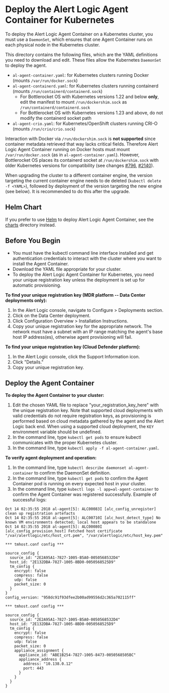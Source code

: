 # Deploy the Alert Logic Agent Container for Kubernetes

To deploy the Alert Logic Agent Container on a Kubernetes cluster, you must use a `DaemonSet`, which ensures that one Agent Container runs on each physical node in the Kubernetes cluster.

This directory contains the following files, which are the YAML definitions you need to download and edit. These files allow the Kubernetes `DaemonSet` to deploy the agent.
- `al-agent-container.yaml`: for Kubernetes clusters running Docker (mounts ```/var/run/docker.sock```)
- `al-agent-containerd.yaml`: for Kubernetes clusters running containerd (mounts ```/run/containerd/containerd.sock```)
  - For Bottlerocket OS with Kubernetes versions 1.22 and below **only**, edit the manifest to mount ```/run/dockershim.sock``` as ```/run/containerd/containerd.sock```
  - For Bottlerocket OS with Kubernetes versions 1.23 and above, do not modify the containerd socket path
- `al-agent-crio.yaml`: for Kubernetes/OpenShift clusters running CRI-O (mounts ```/run/crio/crio.sock```)

Interaction with Docker via `/run/dockershim.sock` is **not supported** since container metadata retrieved that way lacks critical fields. Therefore Alert Logic Agent Container running on Docker hosts must mount `/var/run/docker.sock` (as in `al-agent-container.yaml`). However, Bottlerocket OS places its containerd socket at `/run/dockershim.sock` with older Kubernetes versions for compatibility (see changes [#796](https://github.com/bottlerocket-os/bottlerocket/pull/796), [#2140](https://github.com/bottlerocket-os/bottlerocket/pull/2140)).

When upgrading the cluster to a different container engine, the version targeting the current container engine needs to de deleted (`kubectl delete -f <YAML>`), followed by deployment of the version targeting the new engine (see below). It is recommended to do this after the upgrade.

## Helm Chart

If you prefer to use [Helm](https://helm.sh) to deploy Alert Logic Agent Container, see the [charts](../charts) directory instead.

## Before You Begin
- You must have the kubectl command line interface installed and get authentication credentials to interact with the cluster where you want to install the Agent Container.
- Download the YAML file appropriate for your cluster.
- To deploy the Alert Logic Agent Container for Kubernetes, you need your unique registration key unless the deployment is set up for automatic provisioning.

**To find your unique registration key (MDR platform -- Data Center deployments only):**
1. In the Alert Logic console, navigate to Configure > Deployments section.
2. Click on the Data Center deployment.
3. Click Configuration Overview > Installation Instructions.
4. Copy your unique registration key for the appropriate network. The network must have a subnet with an IP range matching the agent's base host IP address(es), otherwise agent provisioning will fail.

**To find your unique registration key (Cloud Defender platform):**
1. In the Alert Logic console, click the Support Information icon.
2. Click "Details."
3. Copy your unique registration key.

## Deploy the Agent Container
**To deploy the Agent Container to your cluster:**
1. Edit the chosen YAML file to replace "your_registration_key_here" with the unique registration key. Note that supported cloud deployments with valid credentials do not require registration keys, as provisioning is performed based on cloud metadata gathered by the agent and the Alert Logic back end. When using a supported cloud deployment, the `KEY` environment variable should be undefined.
2. In the command line, type  ```kubectl get pods``` to ensure kubectl communicates with the proper Kubernetes cluster.
3. In the command line, type ```kubectl apply -f al-agent-container.yaml```.

**To verify agent deployment and operation:**
1. In the command line, type ```kubectl describe daemonset al-agent-container``` to confirm the DaemonSet definition.
2. In the command line, type ```kubectl get pods``` to confirm the Agent Container pod is running on every expected host in your cluster.
3. In the command line, type ```kubectl logs -l app=al-agent-container``` to confirm the Agent Container was registered successfully. Example of successful logs:

```
Oct 14 02:35:55 2018 al-agent[5]: ALC00083I [alc_config_unregister] clean up registration artefacts
Oct 14 02:35:55 2018 al-agent[5]: ALC00710I [alc_host_detect_type] No known VM environments detected; local host appears to be standalone
Oct 14 02:35:55 2018 al-agent[5]: ALC00080I [alc_config_provision_host] Fetched host certificate "/var/alertlogic/etc/host_crt.pem", "/var/alertlogic/etc/host_key.pem"

*** tmhost.conf config ***

source_config {
  source_id: "2E2A95A1-7827-1005-B5A0-0050568532D4"
  host_id: "2E132DBA-7827-1005-8BD0-0050568525D9"
  tm_config {
    encrypt: false
    compress: false
    udp: false
    packet_size: 0
  }
}
config_version: "958dc91f93dfee2b00ad99556d2c365a702115ff"

*** tmhost.conf config ***

source_config {
  source_id: "2E2A95A1-7827-1005-B5A0-0050568532D4"
  host_id: "2E132DBA-7827-1005-8BD0-0050568525D9"
  tm_config {
    encrypt: false
    compress: false
    udp: false
    packet_size: 0
    appliance_assignment {
      appliance_id: "ABE1B254-7827-1005-8473-0050568505BC"
      appliance_address {
        address: "10.138.0.12"
        port: 443
      }
    }
  }
}
```
